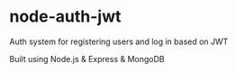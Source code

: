# node-auth-jwt

Auth system for registering users and log in based on JWT

Built using Node.js & Express & MongoDB 
